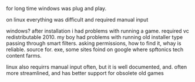 for long time windows was plug and play. 

on linux everything was difficult and required manual input

windows? after installation i had problems with running a game. required vc redistributable 2010.
my boy had problems with running old installer type passing through smart filters. asking permissions, how to find it, whay is reliable. source for. exe, some sites foind on google where spftonics tech content farms. 

linux also requirrs manual input often, but it is well documented, and. often more streamlined, and has better support for obsolete old games
